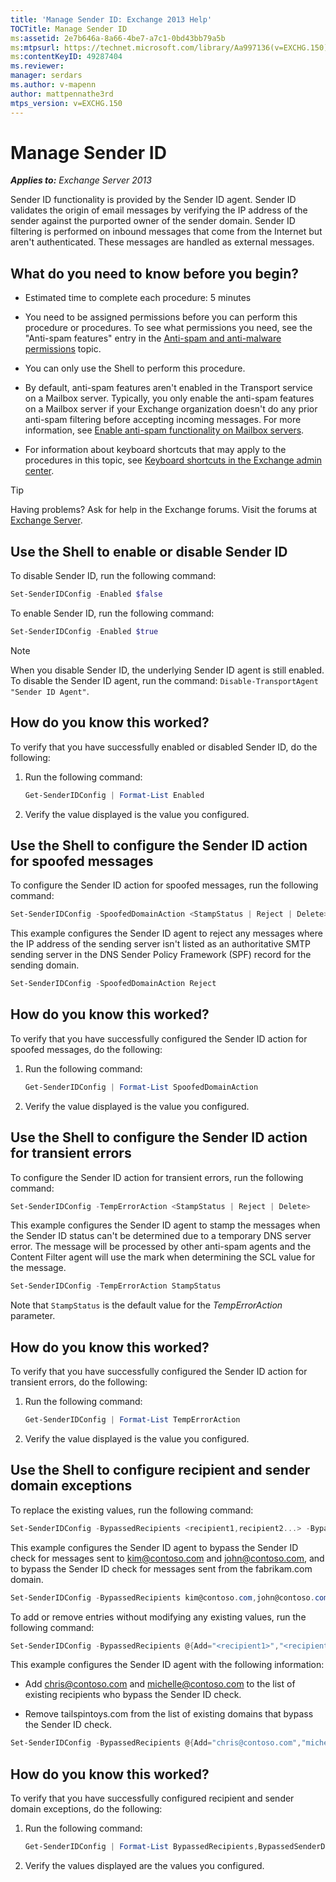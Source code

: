 ```yaml
---
title: 'Manage Sender ID: Exchange 2013 Help'
TOCTitle: Manage Sender ID
ms:assetid: 2e7b646a-8a66-4be7-a7c1-0bd43bb79a5b
ms:mtpsurl: https://technet.microsoft.com/library/Aa997136(v=EXCHG.150)
ms:contentKeyID: 49287404
ms.reviewer: 
manager: serdars
ms.author: v-mapenn
author: mattpennathe3rd
mtps_version: v=EXCHG.150
---
```


# Manage Sender ID

_**Applies to:** Exchange Server 2013_

Sender ID functionality is provided by the Sender ID agent. Sender ID validates the origin of email messages by verifying the IP address of the sender against the purported owner of the sender domain. Sender ID filtering is performed on inbound messages that come from the Internet but aren't authenticated. These messages are handled as external messages.

## What do you need to know before you begin?

- Estimated time to complete each procedure: 5 minutes

- You need to be assigned permissions before you can perform this procedure or procedures. To see what permissions you need, see the "Anti-spam features" entry in the [Anti-spam and anti-malware permissions](anti-spam-and-anti-malware-permissions-exchange-2013-help.md) topic.

- You can only use the Shell to perform this procedure.

- By default, anti-spam features aren't enabled in the Transport service on a Mailbox server. Typically, you only enable the anti-spam features on a Mailbox server if your Exchange organization doesn't do any prior anti-spam filtering before accepting incoming messages. For more information, see [Enable anti-spam functionality on Mailbox servers](enable-anti-spam-functionality-on-mailbox-servers-exchange-2013-help.md).

- For information about keyboard shortcuts that may apply to the procedures in this topic, see [Keyboard shortcuts in the Exchange admin center](keyboard-shortcuts-in-the-exchange-admin-center-2013-help.md).

> [!TIP]
> Having problems? Ask for help in the Exchange forums. Visit the forums at [Exchange Server](https://go.microsoft.com/fwlink/p/?linkid=60612).

## Use the Shell to enable or disable Sender ID

To disable Sender ID, run the following command:

```powershell
Set-SenderIDConfig -Enabled $false
```

To enable Sender ID, run the following command:

```powershell
Set-SenderIDConfig -Enabled $true
```

> [!NOTE]
> When you disable Sender ID, the underlying Sender ID agent is still enabled. To disable the Sender ID agent, run the command: <CODE>Disable-TransportAgent "Sender ID Agent"</CODE>.

## How do you know this worked?

To verify that you have successfully enabled or disabled Sender ID, do the following:

1. Run the following command:

   ```powershell
   Get-SenderIDConfig | Format-List Enabled
   ```

2. Verify the value displayed is the value you configured.

## Use the Shell to configure the Sender ID action for spoofed messages

To configure the Sender ID action for spoofed messages, run the following command:

```powershell
Set-SenderIDConfig -SpoofedDomainAction <StampStatus | Reject | Delete>
```

This example configures the Sender ID agent to reject any messages where the IP address of the sending server isn't listed as an authoritative SMTP sending server in the DNS Sender Policy Framework (SPF) record for the sending domain.

```powershell
Set-SenderIDConfig -SpoofedDomainAction Reject
```

## How do you know this worked?

To verify that you have successfully configured the Sender ID action for spoofed messages, do the following:

1. Run the following command:

   ```powershell
   Get-SenderIDConfig | Format-List SpoofedDomainAction
   ```

2. Verify the value displayed is the value you configured.

## Use the Shell to configure the Sender ID action for transient errors

To configure the Sender ID action for transient errors, run the following command:

```powershell
Set-SenderIDConfig -TempErrorAction <StampStatus | Reject | Delete>
```

This example configures the Sender ID agent to stamp the messages when the Sender ID status can't be determined due to a temporary DNS server error. The message will be processed by other anti-spam agents and the Content Filter agent will use the mark when determining the SCL value for the message.

```powershell
Set-SenderIDConfig -TempErrorAction StampStatus
```

Note that `StampStatus` is the default value for the *TempErrorAction* parameter.

## How do you know this worked?

To verify that you have successfully configured the Sender ID action for transient errors, do the following:

1. Run the following command:

   ```powershell
   Get-SenderIDConfig | Format-List TempErrorAction
   ```

2. Verify the value displayed is the value you configured.

## Use the Shell to configure recipient and sender domain exceptions

To replace the existing values, run the following command:

```powershell
Set-SenderIDConfig -BypassedRecipients <recipient1,recipient2...> -BypassedSenderDomains <domain1,domain2...>
```

This example configures the Sender ID agent to bypass the Sender ID check for messages sent to kim@contoso.com and john@contoso.com, and to bypass the Sender ID check for messages sent from the fabrikam.com domain.

```powershell
Set-SenderIDConfig -BypassedRecipients kim@contoso.com,john@contoso.com -BypassedSenderDomains fabrikam.com
```

To add or remove entries without modifying any existing values, run the following command:

```powershell
Set-SenderIDConfig -BypassedRecipients @{Add="<recipient1>","<recipient2>"...; Remove="<recipient1>","<recipient2>"...} -BypassedSenderDomains @{Add="<domain1>","<domain2>"...; Remove="<domain1>","<domain2>"...}
```

This example configures the Sender ID agent with the following information:

- Add chris@contoso.com and michelle@contoso.com to the list of existing recipients who bypass the Sender ID check.

- Remove tailspintoys.com from the list of existing domains that bypass the Sender ID check.

```powershell
Set-SenderIDConfig -BypassedRecipients @{Add="chris@contoso.com","michelle@contoso.com"} -BypassedSenderDomains @{Remove="tailspintoys.com"}
```

## How do you know this worked?

To verify that you have successfully configured recipient and sender domain exceptions, do the following:

1. Run the following command:

   ```powershell
   Get-SenderIDConfig | Format-List BypassedRecipients,BypassedSenderDomains
   ```

2. Verify the values displayed are the values you configured.
